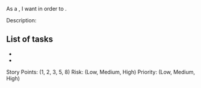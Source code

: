 As a <user identity>, I want <desired feature> in order to <goal>.

Description:

List of tasks
-
-
-


Story Points: (1, 2, 3, 5, 8)
Risk: (Low, Medium, High)
Priority: (Low, Medium, High)
